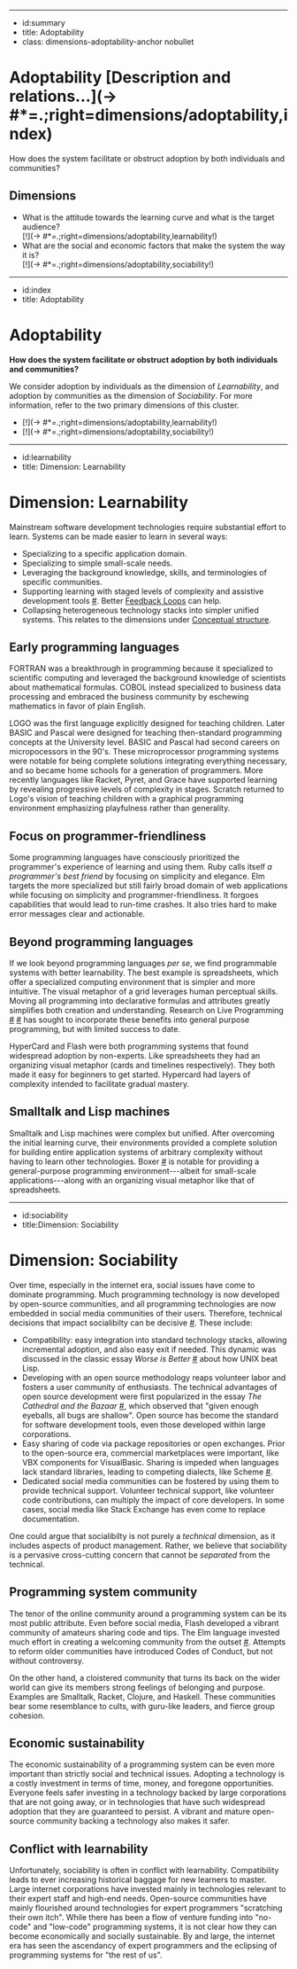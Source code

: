 ----------------------------------------------------------------------------------------------------
- id:summary
- title: Adoptability
- class: dimensions-adoptability-anchor nobullet

# <i class="fa fa-code-fork"></i> Adoptability [Description and relations...](-> #*=.;right=dimensions/adoptability,index)

How does the system facilitate or obstruct adoption by both individuals and communities?

## Dimensions

- What is the attitude towards the learning curve and what is the target audience?  
  [!](-> #*=.;right=dimensions/adoptability,learnability!)
- What are the social and economic factors that make the system the way it is?  
  [!](-> #*=.;right=dimensions/adoptability,sociability!)

----------------------------------------------------------------------------------------------------
- id:index
- title: Adoptability

# Adoptability

**How does the system facilitate or obstruct adoption by both individuals and communities?**

We consider adoption by individuals as the dimension of *Learnability*, and adoption by communities as the dimension of *Sociability*.
For more information, refer to the two primary dimensions of this cluster.

<div class="nobullet">

- [!](-> #*=.;right=dimensions/adoptability,learnability!)
- [!](-> #*=.;right=dimensions/adoptability,sociability!)

</div>

----------------------------------------------------------------------------------------------------
- id:learnability
- title: Dimension: Learnability

# Dimension: Learnability
Mainstream software development technologies require substantial effort to learn. Systems can be made easier to learn in several ways:

<div class="narrow">

- Specializing to a specific application domain.
- Specializing to simple small-scale needs.
- Leveraging the background knowledge, skills, and terminologies of specific communities.
- Supporting learning with staged levels of complexity and assistive development tools [#](FullBrain). Better [Feedback Loops](#*=.;right=dimensions/interaction,feedback-loops) can help.
- Collapsing heterogeneous technology stacks into simpler unified systems. This relates to the dimensions under [Conceptual structure](#*=.;right=dimensions/conceptual-structure,index).

</div>

## Early programming languages

FORTRAN was a breakthrough in programming because it specialized to scientific computing and leveraged the background knowledge of scientists about mathematical formulas. COBOL instead specialized to business data processing and embraced the business community by eschewing mathematics in favor of plain English.

LOGO was the first language explicitly designed for teaching children. Later BASIC and Pascal were designed for teaching then-standard programming concepts at the University level. BASIC and Pascal had second careers on micropocessors in the 90's. These microprocessor programming systems were notable for being complete solutions integrating everything necessary, and so became home schools for a generation of programmers. More recently languages like Racket, Pyret, and Grace have supported learning by revealing progressive levels of complexity in stages. Scratch returned to Logo's vision of teaching children with a graphical programming environment emphasizing playfulness rather than generality.

## Focus on programmer-friendliness

Some programming languages have consciously prioritized the programmer's experience of learning and using them. Ruby calls itself _a programmer's best friend_ by focusing on simplicity and elegance. Elm targets the more specialized but still fairly broad domain of web applications while focusing on simplicity and programmer-friendliness. It forgoes capabilities that would lead to run-time crashes. It also tries hard to make error messages clear and actionable.

## Beyond programming languages

If we look beyond programming languages *per se*, we find programmable systems with better learnability. The best example is spreadsheets, which offer a specialized computing environment that is simpler and more intuitive. The visual metaphor of a grid leverages human perceptual skills. Moving all programming into declarative formulas and attributes greatly simplifies both creation and understanding. Research on Live Programming [#](Hancock2003) [#](BretVictor) has sought to incorporate these benefits into general purpose programming, but with limited success to date.

HyperCard and Flash were both programming systems that found widespread adoption by non-experts. Like spreadsheets they had an organizing visual metaphor (cards and timelines respectively). They both made it easy for beginners to get started. Hypercard had layers of complexity intended to facilitate gradual mastery.

## Smalltalk and Lisp machines

Smalltalk and Lisp machines were complex but unified. After overcoming the initial learning curve, their environments provided a complete solution for building entire application systems of arbitrary complexity without having to learn other technologies. Boxer [#](BoxerDesign) is notable for providing a general-purpose programming environment---albeit for small-scale applications---along with an organizing visual metaphor like that of spreadsheets.

----------------------------------------------------------------------------------------------------
- id:sociability
- title:Dimension: Sociability

# Dimension: Sociability
Over time, especially in the internet era, social issues have come to dominate programming. Much programming technology is now developed by open-source communities, and all programming technologies are now embedded in social media communities of their users. Therefore, technical decisions that impact socialibilty can be decisive [#](SocioPLT). These include:

- Compatibility: easy integration into standard technology stacks, allowing incremental adoption, and also easy exit if needed. This dynamic was discussed in the classic essay _Worse is Better_ [#](WIB) about how UNIX beat Lisp.
- Developing with an open source methodology reaps volunteer labor and fosters a user community of enthusiasts. The technical advantages of open source development were first popularized in the essay _The Cathedral and the Bazaar_ [#](Cathedral), which observed that "given enough eyeballs, all bugs are shallow". Open source has become the standard for software development tools, even those developed within large corporations.
- Easy sharing of code via package repositories or open exchanges. Prior to the open-source era, commercial marketplaces were important, like VBX components for VisualBasic. Sharing is impeded when languages lack standard libraries, leading to competing dialects, like Scheme [#](LispCurse).
- Dedicated social media communities can be fostered by using them to provide technical support. Volunteer technical support, like volunteer code contributions, can multiply the impact of core developers. In some cases, social media like Stack Exchange has even come to replace documentation.

One could argue that socialibilty is not purely a *technical* dimension, as it includes aspects of product management. Rather, we believe that sociability is a pervasive cross-cutting concern that cannot be *separated* from the technical.

## Programming system community
The tenor of the online community around a programming system can be its most public attribute. Even before social media, Flash developed a vibrant community of amateurs sharing code and tips. The Elm language invested much effort in creating a welcoming community from the outset [#](WhatIsSuccess). Attempts to reform older communities have introduced Codes of Conduct, but not without controversy.

On the other hand, a cloistered community that turns its back on the wider world can give its members strong feelings of belonging and purpose. Examples are Smalltalk, Racket, Clojure, and Haskell. These communities bear some resemblance to cults, with guru-like leaders, and fierce group cohesion.

## Economic sustainability

The economic sustainability of a programming system can be even more important than strictly social and technical issues. Adopting a technology is a costly investment in terms of time, money, and foregone opportunities. Everyone feels safer investing in a technology backed by large corporations that are not going away, or in technologies that have such widespread adoption that they are guaranteed to persist. A vibrant and mature open-source community backing a technology also makes it safer.

## Conflict with learnability

Unfortunately, sociability is often in conflict with learnability. Compatibility leads to ever increasing historical baggage for new learners to master. Large internet corporations have invested mainly in technologies relevant to their expert staff and high-end needs. Open-source communities have mainly flourished around technologies for expert programmers "scratching their own itch". While there has been a flow of venture funding into "no-code" and "low-code" programming systems, it is not clear how they can become economically and socially sustainable. By and large, the internet era has seen the ascendancy of expert programmers and the eclipsing of programming systems for "the rest of us".